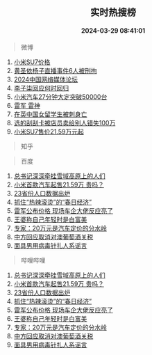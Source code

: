 <div align="center"><h2>实时热搜榜</h2><h4>2024-03-29 08:41:01</h4></div>

> 微博  

1. [小米SU7价格](https://s.weibo.com/weibo?q=%E5%B0%8F%E7%B1%B3SU7%E4%BB%B7%E6%A0%BC&t=31&band_rank=1&Refer=top)<br />
2. [黄圣依杨子直播事件6人被刑拘](https://s.weibo.com/weibo?q=%23%E9%BB%84%E5%9C%A3%E4%BE%9D%E6%9D%A8%E5%AD%90%E7%9B%B4%E6%92%AD%E4%BA%8B%E4%BB%B66%E4%BA%BA%E8%A2%AB%E5%88%91%E6%8B%98%23&t=31&band_rank=2&Refer=top)<br />
3. [2024中国网络媒体论坛](https://s.weibo.com/weibo?q=%232024%E4%B8%AD%E5%9B%BD%E7%BD%91%E7%BB%9C%E5%AA%92%E4%BD%93%E8%AE%BA%E5%9D%9B%23&t=31&band_rank=3&Refer=top)<br />
4. [李子柒回应何时回归](https://s.weibo.com/weibo?q=%23%E6%9D%8E%E5%AD%90%E6%9F%92%E5%9B%9E%E5%BA%94%E4%BD%95%E6%97%B6%E5%9B%9E%E5%BD%92%23&t=31&band_rank=4&Refer=top)<br />
5. [小米汽车27分钟大定突破50000台](https://s.weibo.com/weibo?q=%23%E5%B0%8F%E7%B1%B3%E6%B1%BD%E8%BD%A627%E5%88%86%E9%92%9F%E5%A4%A7%E5%AE%9A%E7%AA%81%E7%A0%B450000%E5%8F%B0%23&t=31&band_rank=5&Refer=top)<br />
6. [雷军 雷神](https://s.weibo.com/weibo?q=%E9%9B%B7%E5%86%9B%20%E9%9B%B7%E7%A5%9E&t=31&band_rank=6&Refer=top)<br />
7. [在英中国女留学生被刺身亡](https://s.weibo.com/weibo?q=%23%E5%9C%A8%E8%8B%B1%E4%B8%AD%E5%9B%BD%E5%A5%B3%E7%95%99%E5%AD%A6%E7%94%9F%E8%A2%AB%E5%88%BA%E8%BA%AB%E4%BA%A1%23&t=31&band_rank=7&Refer=top)<br />
8. [选的刮刮卡被店员卖给别人错失100万](https://s.weibo.com/weibo?q=%23%E9%80%89%E7%9A%84%E5%88%AE%E5%88%AE%E5%8D%A1%E8%A2%AB%E5%BA%97%E5%91%98%E5%8D%96%E7%BB%99%E5%88%AB%E4%BA%BA%E9%94%99%E5%A4%B1100%E4%B8%87%23&t=31&band_rank=8&Refer=top)<br />
9. [小米SU7售价21.59万元起](https://s.weibo.com/weibo?q=%23%E5%B0%8F%E7%B1%B3SU7%E5%94%AE%E4%BB%B721.59%E4%B8%87%E5%85%83%E8%B5%B7%23&t=31&band_rank=9&Refer=top)<br />

> 知乎  


> 百度  

1. [总书记深深牵挂雪域高原上的人们](https://www.baidu.com/s?wd=%E6%80%BB%E4%B9%A6%E8%AE%B0%E6%B7%B1%E6%B7%B1%E7%89%B5%E6%8C%82%E9%9B%AA%E5%9F%9F%E9%AB%98%E5%8E%9F%E4%B8%8A%E7%9A%84%E4%BA%BA%E4%BB%AC&sa=fyb_news&rsv_dl=fyb_news)<br />
2. [小米首款汽车起售21.59万 贵吗？](https://www.baidu.com/s?wd=%23%E5%B0%8F%E7%B1%B3%E6%B1%BD%E8%BD%A6%E8%B5%B7%E5%94%AE21%E4%B8%875900%E8%B4%B5%E5%90%97%23&sa=fyb_news&rsv_dl=fyb_news)<br />
3. [23省份人口数据出炉](https://www.baidu.com/s?wd=23%E7%9C%81%E4%BB%BD%E4%BA%BA%E5%8F%A3%E6%95%B0%E6%8D%AE%E5%87%BA%E7%82%89&sa=fyb_news&rsv_dl=fyb_news)<br />
4. [抓住“热辣滚烫”的“春日经济”](https://www.baidu.com/s?wd=%E6%8A%93%E4%BD%8F%E2%80%9C%E7%83%AD%E8%BE%A3%E6%BB%9A%E7%83%AB%E2%80%9D%E7%9A%84%E2%80%9C%E6%98%A5%E6%97%A5%E7%BB%8F%E6%B5%8E%E2%80%9D&sa=fyb_news&rsv_dl=fyb_news)<br />
5. [雷军公布价格 现场车企大佬反应亮了](https://www.baidu.com/s?wd=%E9%9B%B7%E5%86%9B%E5%85%AC%E5%B8%83%E4%BB%B7%E6%A0%BC+%E7%8E%B0%E5%9C%BA%E8%BD%A6%E4%BC%81%E5%A4%A7%E4%BD%AC%E5%8F%8D%E5%BA%94%E4%BA%AE%E4%BA%86&sa=fyb_news&rsv_dl=fyb_news)<br />
6. [王婆称自己年轻时是白富美](https://www.baidu.com/s?wd=%E7%8E%8B%E5%A9%86%E7%A7%B0%E8%87%AA%E5%B7%B1%E5%B9%B4%E8%BD%BB%E6%97%B6%E6%98%AF%E7%99%BD%E5%AF%8C%E7%BE%8E&sa=fyb_news&rsv_dl=fyb_news)<br />
7. [专家：20万元是汽车定价的分水岭](https://www.baidu.com/s?wd=%E4%B8%93%E5%AE%B6%EF%BC%9A20%E4%B8%87%E5%85%83%E6%98%AF%E6%B1%BD%E8%BD%A6%E5%AE%9A%E4%BB%B7%E7%9A%84%E5%88%86%E6%B0%B4%E5%B2%AD&sa=fyb_news&rsv_dl=fyb_news)<br />
8. [中方回应取消对澳葡萄酒关税](https://www.baidu.com/s?wd=%E4%B8%AD%E6%96%B9%E5%9B%9E%E5%BA%94%E5%8F%96%E6%B6%88%E5%AF%B9%E6%BE%B3%E8%91%A1%E8%90%84%E9%85%92%E5%85%B3%E7%A8%8E&sa=fyb_news&rsv_dl=fyb_news)<br />
9. [面具男用病毒针扎人系谣言](https://www.baidu.com/s?wd=%E9%9D%A2%E5%85%B7%E7%94%B7%E7%94%A8%E7%97%85%E6%AF%92%E9%92%88%E6%89%8E%E4%BA%BA%E7%B3%BB%E8%B0%A3%E8%A8%80&sa=fyb_news&rsv_dl=fyb_news)<br />

> 哔哩哔哩  

1. [总书记深深牵挂雪域高原上的人们](https://www.baidu.com/s?wd=%E6%80%BB%E4%B9%A6%E8%AE%B0%E6%B7%B1%E6%B7%B1%E7%89%B5%E6%8C%82%E9%9B%AA%E5%9F%9F%E9%AB%98%E5%8E%9F%E4%B8%8A%E7%9A%84%E4%BA%BA%E4%BB%AC&sa=fyb_news&rsv_dl=fyb_news)<br />
2. [小米首款汽车起售21.59万 贵吗？](https://www.baidu.com/s?wd=%23%E5%B0%8F%E7%B1%B3%E6%B1%BD%E8%BD%A6%E8%B5%B7%E5%94%AE21%E4%B8%875900%E8%B4%B5%E5%90%97%23&sa=fyb_news&rsv_dl=fyb_news)<br />
3. [23省份人口数据出炉](https://www.baidu.com/s?wd=23%E7%9C%81%E4%BB%BD%E4%BA%BA%E5%8F%A3%E6%95%B0%E6%8D%AE%E5%87%BA%E7%82%89&sa=fyb_news&rsv_dl=fyb_news)<br />
4. [抓住“热辣滚烫”的“春日经济”](https://www.baidu.com/s?wd=%E6%8A%93%E4%BD%8F%E2%80%9C%E7%83%AD%E8%BE%A3%E6%BB%9A%E7%83%AB%E2%80%9D%E7%9A%84%E2%80%9C%E6%98%A5%E6%97%A5%E7%BB%8F%E6%B5%8E%E2%80%9D&sa=fyb_news&rsv_dl=fyb_news)<br />
5. [雷军公布价格 现场车企大佬反应亮了](https://www.baidu.com/s?wd=%E9%9B%B7%E5%86%9B%E5%85%AC%E5%B8%83%E4%BB%B7%E6%A0%BC+%E7%8E%B0%E5%9C%BA%E8%BD%A6%E4%BC%81%E5%A4%A7%E4%BD%AC%E5%8F%8D%E5%BA%94%E4%BA%AE%E4%BA%86&sa=fyb_news&rsv_dl=fyb_news)<br />
6. [王婆称自己年轻时是白富美](https://www.baidu.com/s?wd=%E7%8E%8B%E5%A9%86%E7%A7%B0%E8%87%AA%E5%B7%B1%E5%B9%B4%E8%BD%BB%E6%97%B6%E6%98%AF%E7%99%BD%E5%AF%8C%E7%BE%8E&sa=fyb_news&rsv_dl=fyb_news)<br />
7. [专家：20万元是汽车定价的分水岭](https://www.baidu.com/s?wd=%E4%B8%93%E5%AE%B6%EF%BC%9A20%E4%B8%87%E5%85%83%E6%98%AF%E6%B1%BD%E8%BD%A6%E5%AE%9A%E4%BB%B7%E7%9A%84%E5%88%86%E6%B0%B4%E5%B2%AD&sa=fyb_news&rsv_dl=fyb_news)<br />
8. [中方回应取消对澳葡萄酒关税](https://www.baidu.com/s?wd=%E4%B8%AD%E6%96%B9%E5%9B%9E%E5%BA%94%E5%8F%96%E6%B6%88%E5%AF%B9%E6%BE%B3%E8%91%A1%E8%90%84%E9%85%92%E5%85%B3%E7%A8%8E&sa=fyb_news&rsv_dl=fyb_news)<br />
9. [面具男用病毒针扎人系谣言](https://www.baidu.com/s?wd=%E9%9D%A2%E5%85%B7%E7%94%B7%E7%94%A8%E7%97%85%E6%AF%92%E9%92%88%E6%89%8E%E4%BA%BA%E7%B3%BB%E8%B0%A3%E8%A8%80&sa=fyb_news&rsv_dl=fyb_news)<br />

